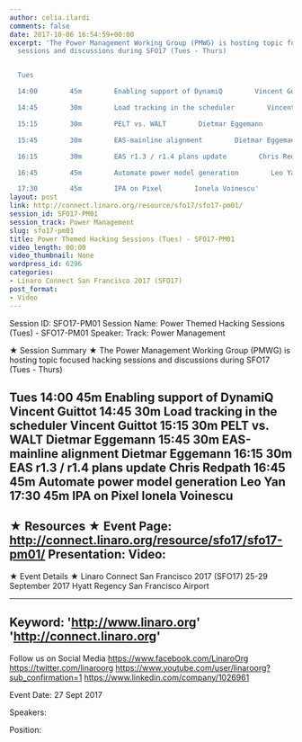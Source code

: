 ```yaml
---
author: celia.ilardi
comments: false
date: 2017-10-06 16:54:59+00:00
excerpt: 'The Power Management Working Group (PMWG) is hosting topic focused hacking
  sessions and discussions during SFO17 (Tues - Thurs)


  Tues

  14:00        45m        Enabling support of DynamiQ        Vincent Guittot

  14:45        30m        Load tracking in the scheduler        Vincent Guittot

  15:15        30m        PELT vs. WALT        Dietmar Eggemann

  15:45        30m        EAS-mainline alignment        Dietmar Eggemann

  16:15        30m        EAS r1.3 / r1.4 plans update        Chris Redpath

  16:45        45m        Automate power model generation        Leo Yan

  17:30        45m        IPA on Pixel        Ionela Voinescu'
layout: post
link: http://connect.linaro.org/resource/sfo17/sfo17-pm01/
session_id: SFO17-PM01
session_track: Power Management
slug: sfo17-pm01
title: Power Themed Hacking Sessions (Tues) - SFO17-PM01
video_length: 00:00
video_thumbnail: None
wordpress_id: 6296
categories:
- Linaro Connect San Francisco 2017 (SFO17)
post_format:
- Video
---
```


Session ID: SFO17-PM01
Session Name: Power Themed Hacking Sessions (Tues) - SFO17-PM01
Speaker: 
Track: Power Management


★ Session Summary ★
The Power Management Working Group (PMWG) is hosting topic focused hacking sessions and discussions during SFO17 (Tues - Thurs)

Tues
14:00        45m        Enabling support of DynamiQ        Vincent Guittot
14:45        30m        Load tracking in the scheduler        Vincent Guittot
15:15        30m        PELT vs. WALT        Dietmar Eggemann
15:45        30m        EAS-mainline alignment        Dietmar Eggemann
16:15        30m        EAS r1.3 / r1.4 plans update        Chris Redpath
16:45        45m        Automate power model generation        Leo Yan
17:30        45m        IPA on Pixel        Ionela Voinescu
---------------------------------------------------
★ Resources ★
Event Page: http://connect.linaro.org/resource/sfo17/sfo17-pm01/
Presentation: 
Video: 
 ---------------------------------------------------

★ Event Details ★
Linaro Connect San Francisco 2017 (SFO17)
25-29 September 2017
Hyatt Regency San Francisco Airport

---------------------------------------------------
Keyword: 
'http://www.linaro.org'
'http://connect.linaro.org'
---------------------------------------------------
Follow us on Social Media
https://www.facebook.com/LinaroOrg
https://twitter.com/linaroorg
https://www.youtube.com/user/linaroorg?sub_confirmation=1
https://www.linkedin.com/company/1026961

Event Date: 27 Sept 2017

Speakers: 

Position: 
